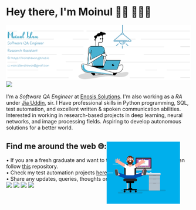 # Hey there, I'm Moinul 👋🏻 👨🏻‍💻

<img src="https://github.com/moinshawon/moinshawon/blob/master/banner_blue_1.png">

<img src ="https://komarev.com/ghpvc/?username=moinshawon&color=77b1cd">

I'm a <em>Software QA Engineer</em> at <a href="https://www.enosisbd.com/"> Enosis Solutions</a>. I'm also working as a <em>RA</em> under <a href="https://sites.google.com/view/drjiauddin/research-areas">Jia Uddin<a>, sir. I Have professional skills in Python programming, SQL, test automation, and excellent written & spoken communication abilities. Interested in working in research-based projects in deep learning, neural networks, and image processing fields. Aspiring to develop autonomous solutions for a better world.
  
  
  
## Find me around the web 🌐:  <img align="left" width="200" height="170" src="https://github.com/moinshawon/moinshawon/blob/master/funny_coding.gif" width="100%" height="100%" style="position:absolute" frameBorder="0" class="giphy-embed" allowFullScreen>
  <div>
    • If you are a fresh graduate and want to take preparation for QA, you can follow <a href="https://github.com/moinshawon/Roadmap-of-QA-for-freshers">this</a> repository. </br>
    • Check my test automation projects <a href="https://github.com/moinshawon/test-automation">here.<a> </br>
    • Share any updates, queries, thoughts on <a href="https://www.linkedin.com/in/moinshawon/">Linkedin.</a>
  </div>
  <div>
  <a href="mailto:moin.islamshawon@gmail.com"><img src="https://img.icons8.com/windows/40/4a90e2/gmail-new.png"/></a>
      <a href="https://moinshawon.github.io/"><img src="https://img.icons8.com/windows/40/4a90e2/internet.png"/></a>
      <a href="https://www.hackerrank.com/moinshawon?hr_r=1"><img src="https://img.icons8.com/windows/40/4a90e2/hackerrank.png"/></a>
      <a href="https://www.linkedin.com/in/moinshawon/"><img src="https://img.icons8.com/material-outlined/40/4a90e2/linkedin.png"/></a>
  </div>



